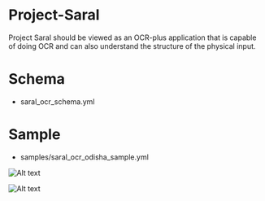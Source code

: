# Project-Saral
Project Saral should be viewed as an OCR-plus application that is capable of doing OCR and can also understand the structure of the physical input.

# Schema
- saral_ocr_schema.yml

# Sample
- samples/saral_ocr_odisha_sample.yml

![Alt text](https://raw.github.com/{USERNAME}/{REPOSITORY}/{BRANCH}/images/saral_ocr_layout.png?raw=true "Saral OCR Layout")


![Alt text](https://raw.github.com/{USERNAME}/{REPOSITORY}/{BRANCH}/images/saral_v1.0_architecture-view-point1.jpg?raw=true "Saral OCR Architecture")

